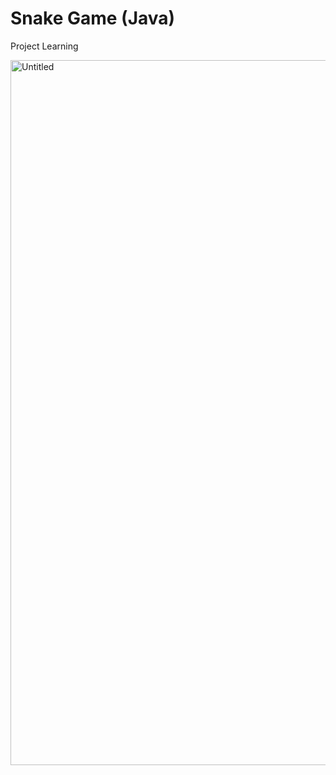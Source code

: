 # Snake Game (Java)
Project Learning


<img width="1128" alt="Untitled" src="https://github.com/ansonc68/Snake-Game/assets/72823440/f2cbf8cc-a4c4-418d-beb8-ec5f5700152f">
